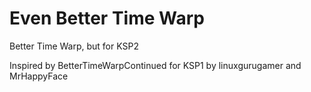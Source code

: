 # Even Better Time Warp
Better Time Warp, but for KSP2

Inspired by BetterTimeWarpContinued for KSP1 by linuxgurugamer and MrHappyFace